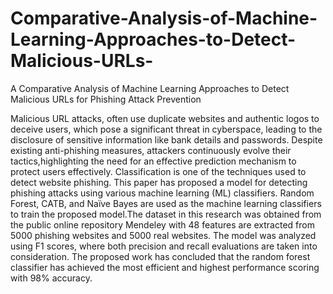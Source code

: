 # Comparative-Analysis-of-Machine-Learning-Approaches-to-Detect-Malicious-URLs-
A Comparative Analysis of Machine Learning Approaches to Detect Malicious URLs for Phishing Attack Prevention

Malicious URL attacks, often use duplicate websites and authentic logos to deceive users, which pose a significant threat in cyberspace, leading to the disclosure of sensitive information like bank details and passwords. Despite existing anti-phishing measures, attackers continuously evolve their tactics,highlighting the need for an effective prediction mechanism to protect users effectively. Classification is one of the techniques used to detect website phishing. This paper has proposed a model for detecting phishing attacks using various machine learning (ML) classifiers. Random Forest, CATB, and Naïve Bayes are used as the machine learning classifiers to train the proposed model.The dataset in this research was obtained from the public online repository Mendeley with 48 features are extracted from 5000 phishing websites and 5000 real websites. The model was analyzed using F1 scores, where both precision and recall evaluations are taken into consideration. The proposed work has concluded that the random forest classifier has achieved the most efficient and highest performance scoring with 98% accuracy.
